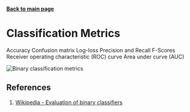 **[Back to main page](https://yolanda-ht.github.io/BioinformaticsRandomSeed/)**

# Classification Metrics

Accuracy
Confusion matrix
Log-loss
Precision and Recall
F-Scores
Receiver operating characteristic (ROC) curve
Area under curve (AUC)

![Binary classification metrics](https://user-images.githubusercontent.com/26311995/82165885-c5cef080-9884-11ea-9b49-a8a7578d4c1a.png)

## References
1. [Wikipedia - Evaluation of binary classifiers](https://en.wikipedia.org/wiki/Evaluation_of_binary_classifiers)
